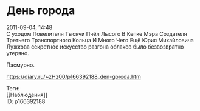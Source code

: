 День города
============

   
 2011-09-04, 14:48   
  С уходом Повелителя Тысячи Пчёл Лысого В Кепке Мэра Создателя Третьего Транспортного Кольца И Много Чего Ещё Юрия Михайловича Лужкова секретное искусство разгона облаков было безвозвратно утеряно.   
   
 Пасмурно.   
    
 <https://diary.ru/~zHz00/p166392188_den-goroda.htm>   
   
 Теги:   
 [[Наблюдения]]   
 ID: p166392188